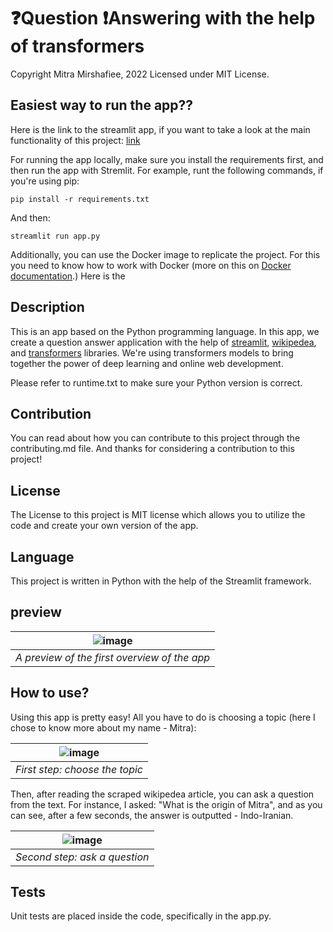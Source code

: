 # :question:Question :exclamation:Answering with the help of transformers

Copyright Mitra Mirshafiee, 2022 Licensed under MIT License.

## Easiest way to run the app??

Here is the link to the streamlit app, if you want to take a look at the main functionality of this project: [link](https://question-answering.streamlit.app/)

For running the app locally, make sure you install the requirements first, and then run the app with Stremlit. For example, runt the following commands, if you're using pip:


`pip install -r requirements.txt`

And then:

`streamlit run app.py`

Additionally, you can use the Docker image to replicate the project. For this you need to know how to work with Docker (more on this on [Docker documentation](https://docs.docker.com/).) Here is the 

## Description

This is an app based on the Python programming language. In this app, 
we create a question answer application with the help of [streamlit](https://docs.streamlit.io/library/get-started), [wikipedea](https://pypi.org/project/wikipedia/), and [transformers](https://huggingface.co/) libraries. We're using 
transformers models to bring together the power of deep learning and online web development.

Please refer to runtime.txt to make sure your Python version is correct.

## Contribution

You can read about how you can contribute to this project through the contributing.md file. And thanks for considering a contribution to this project!

## License

The License to this project is MIT license which allows you to utilize the code
and create your own version of the app.

## Language

This project is written in Python with the help of the Streamlit framework. 

## preview


|![image](https://user-images.githubusercontent.com/53291220/196006279-24c20f94-3c8f-4449-9067-263a5c0bf566.png)|
|:--:| 
| *A preview of the first overview of the app* |


## How to use?

Using this app is pretty easy! All you have to do is choosing a topic (here I chose to know more about my name - Mitra):

|![image](https://user-images.githubusercontent.com/53291220/196006445-b283d33e-748b-4d23-9075-f9929a905c79.png)|
|:--:| 
| *First step: choose the topic* |

Then, after reading the scraped wikipedea article, you can ask a question from the text. For instance, I asked: "What is the origin of Mitra", and as you can see, after a few seconds, the answer is outputted - Indo-Iranian.

|![image](https://user-images.githubusercontent.com/53291220/196006525-368ec6d7-706c-43cd-8018-8ba65ceb566b.png)|
|:--:| 
| *Second step: ask a question* |

## Tests

Unit tests are placed inside the code, specifically in the app.py.
